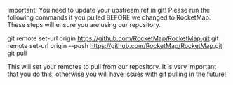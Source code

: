 Important! You need to update your upstream ref in git! Please run the following commands if you pulled BEFORE we changed to RocketMap. These steps will ensure you are using our repository.

git remote set-url origin https://github.com/RocketMap/RocketMap.git
git remote set-url origin --push https://github.com/RocketMap/RocketMap.git
git pull

This will set your remotes to pull from our repository. It is very important that you do this, otherwise you will have issues with git pulling in the future!
